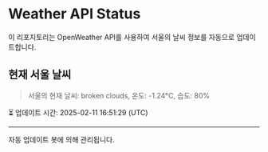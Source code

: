 
# Weather API Status

이 리포지토리는 OpenWeather API를 사용하여 서울의 날씨 정보를 자동으로 업데이트합니다.

## 현재 서울 날씨
> 서울의 현재 날씨: broken clouds, 온도: -1.24°C, 습도: 80%

⏳ 업데이트 시간: 2025-02-11 16:51:29 (UTC)

---
자동 업데이트 봇에 의해 관리됩니다.
